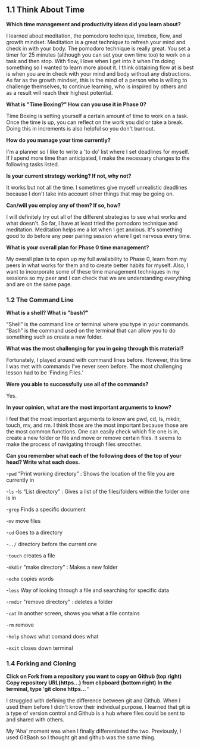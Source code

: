 <h2>1.1 Think About Time</h2>

**Which time management and productivity ideas did you learn about?**

I learned about meditation, the pomodoro technique, timebox, flow, and growth mindset. Meditation is a great technique to refresh your mind and check in with your body. The pomodoro technique is really great. You set a timer for 25 minutes (although you can set your own time too) to work on a task and then stop. With flow, I love when I get into it when I'm doing something so I wanted to learn more about it. I think obtaining flow at is best is when you are in check with your mind and body without any distractions. As far as the growth mindset, this is the mind of a person who is willing to challenge themselves, to continue learning, who is inspired by others and as a result will reach their highest potential.  


**What is "Time Boxing?" How can you use it in Phase 0?**

Time Boxing is setting yourself a certain amount of time to work on a task. Once the time is up, you can reflect on the work you did or take a break. Doing this in increments is also helpful so you don't burnout.


**How do you manage your time currently?**

I'm a planner so I like to write a 'to do' list where I set deadlines for myself. If I spend more time than anticipated, I make the necessary changes to the following tasks listed.


**Is your current strategy working? If not, why not?**

It works but not all the time. I sometimes give myself unrealistic deadlines because I don't take into account other things that may be going on.


**Can/will you employ any of them? If so, how?**

I will definitely try out all of the different strategies to see what works and what doesn't. So far, I have at least tried the pomodoro technique and meditation. Meditation helps me a lot when I get anxious. It's something good to do before any peer pairing session where I get nervous every time.


**What is your overall plan for Phase 0 time management?**

My overall plan is to open up my full availability to Phase 0, learn from my peers in what works for them and to create better habits for myself. Also,  I want to incorporate some of these time management techniques in my sessions so my peer and I can check that we are understanding everything and are on the same page.



<h3>1.2 The Command Line</h3>

**What is a shell? What is "bash?"**

“Shell” is the command line or terminal where you type in your commands. “Bash” is the command used on the terminal that can allow you to do something such as create a new folder.


**What was the most challenging for you in going through this material?**

Fortunately, I played around with command lines before. However, this time I was met with commands I’ve never seen before. The most challenging lesson had to be ‘Finding Files.’ 


**Were you able to successfully use all of the commands?**

Yes.


**In your opinion, what are the most important arguments to know?**

I feel that the most important arguments to know are pwd, cd, ls, mkdir, touch, mv, and rm. I think those are the most important because those are the most common functions. One can easily check which file one is in, create a new folder or file and move or remove certain files. It seems to make the process of navigating through files smoother.


**Can you remember what each of the following does of the top of your head? Write what each does.**

-`pwd`
“Print working directory” : Shows the location of the file you are currently in

-`ls`
-ls
“List directory” : Gives a list of the files/folders within the folder one is in

-`grep`
Finds a specific document

-`mv`
move files

-`cd`
Goes to a directory

-`../`
directory before the current one

-`touch`
creates a file

-`mkdir`
"make directory" : Makes a new folder

-`echo`
copies words

-`less`
Way of looking through a file and searching for specific data

-`rmdir`
"remove directory" : deletes a folder

-`cat`
In another screen, shows you what a file contains

-`rm`
remove

-`help`
shows what comand does what

-`exit`
closes down terminal


<h3>1.4 Forking and Cloning</h3>

**Click on Fork from a repository you want to copy on Github (top right)**
**Copy repository URL(https...) from clipboard (bottom right)**
**In the terminal, type 'git clone https... '**

I struggled with defining the difference between git and Github. When I used them before I didn't know their individual purpose. I learned that git is a type of version control and Github is a hub where files could be sent to and shared with others.

My 'Aha' moment was when I finally differentiated the two. Previously, I used GitBash so I thought git and github was the same thing.